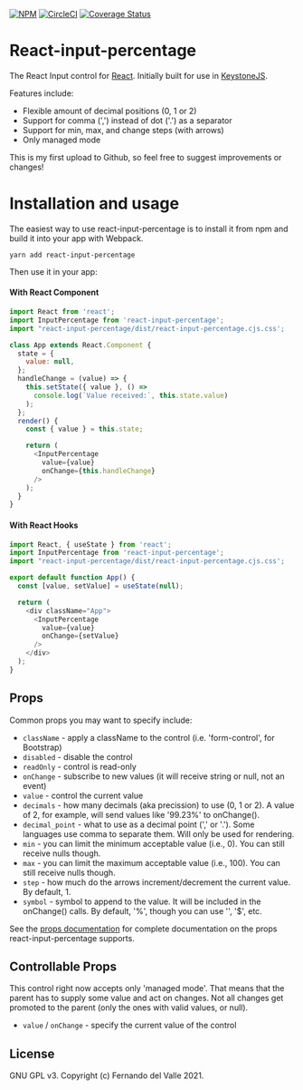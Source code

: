 [![NPM](https://img.shields.io/npm/v/react-input-percentage.svg)](https://www.npmjs.com/package/react-input-percentage)
[![CircleCI](https://circleci.com/gh/fmdelvalle/react-input-percentage/tree/master.svg?style=shield)](https://circleci.com/gh/fmdelvalle/react-input-percentage/tree/master)
[![Coverage Status](https://coveralls.io/repos/fmdelvalle/react-input-percentage/badge.svg?branch=master&service=github)](https://coveralls.io/github/fmdelvalle/react-input-percentage?branch=master)

# React-input-percentage

The React Input control for [React](https://reactjs.com). Initially built for use in [KeystoneJS](http://www.keystonejs.com).

Features include:

- Flexible amount of decimal positions (0, 1 or 2)
- Support for comma (',') instead of dot ('.') as a separator
- Support for min, max, and change steps (with arrows)
- Only managed mode

This is my first upload to Github, so feel free to suggest improvements or changes!


# Installation and usage

The easiest way to use react-input-percentage is to install it from npm and build it into your app with Webpack.

```
yarn add react-input-percentage
```

Then use it in your app:

#### With React Component

```js
import React from 'react';
import InputPercentage from 'react-input-percentage';
import "react-input-percentage/dist/react-input-percentage.cjs.css';

class App extends React.Component {
  state = {
    value: null,
  };
  handleChange = (value) => {
    this.setState({ value }, () =>
      console.log(`Value received:`, this.state.value)
    );
  };
  render() {
    const { value } = this.state;

    return (
      <InputPercentage
        value={value}
        onChange={this.handleChange}
      />
    );
  }
}
```

#### With React Hooks

```js
import React, { useState } from 'react';
import InputPercentage from 'react-input-percentage';
import "react-input-percentage/dist/react-input-percentage.cjs.css';

export default function App() {
  const [value, setValue] = useState(null);

  return (
    <div className="App">
      <InputPercentage
        value={value}
        onChange={setValue}
      />
    </div>
  );
}
```

## Props

Common props you may want to specify include:

- `className` - apply a className to the control (i.e. 'form-control', for Bootstrap)
- `disabled` - disable the control
- `readOnly` - control is read-only
- `onChange` - subscribe to new values (it will receive string or null, not an event)
- `value` - control the current value
- `decimals` - how many decimals (aka precission) to use (0, 1 or 2). A value of 2, for example, will send values like '99.23%' to onChange().
- `decimal_point` - what to use as a decimal point (',' or '.'). Some languages use comma to separate them. Will only be used for rendering.
- `min` - you can limit the minimum acceptable value (i.e., 0). You can still receive nulls though.
- `max` - you can limit the maximum acceptable value (i.e., 100). You can still receive nulls though.
- `step` - how much do the arrows increment/decrement the current value. By default, 1.
- `symbol` - symbol to append to the value. It will be included in the onChange() calls. By default, '%', though you can use '', '$', etc.

See the [props documentation](https://www.react-input-percentage.com/props) for complete documentation on the props react-input-percentage supports.

## Controllable Props

This control right now accepts only 'managed mode'. That means that the parent has to supply some value and act on changes. Not all changes get 
promoted to the parent (only the ones with valid values, or null).

- `value` / `onChange` - specify the current value of the control


## License

GNU GPL v3. Copyright (c) Fernando del Valle 2021.
